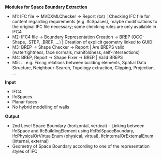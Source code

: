 **Modules for Space Boundary Extraction**
- M1: IFC file &rightarrow; MVDXMLChecker &rightarrow; Report (txt) | Checking IFC file for content regarding requirements (e.g. IfcSpaces), maybe modifications to the original IFC file necessary; some checking rules are only available in IFC4
- M2: IFC4 file &rightarrow; Boundary Representation Creation &rightarrow; BREP (OCC-Shape, .STEP, .BREP, ...) | Creation of explicit geometry linked to GUID
- M3: BREP &rightarrow; Shape Checker &rightarrow; Report | Are BREPS valid (watertightness, face  normals, manifoldness, self-intersections)
- M4: BREP, Report &rightarrow; Shape Fixer &rightarrow; BREP | Valid BREPS 
- M5: ... e.g. Fixing relations between building elements, Spatial Data Structure, Neighbour-Search, Topology extraction, Clipping, Projection, ...

**Input**
- IFC4
- IfcSpaces
- Planar faces
- No hybrid modelling of walls

**Output**
- 2nd Level Space Boundary (horizontal, vertical) - Linking between IfcSpace and IfcBuildingElement using IfcRelSpaceBoundary, IfcPhysicalOrVirtualEnum (physical, virtual), IfcInternalOrExternalEnum (internal, external)
- Geometry of Space Boundary according to one of the representation styles of IFC
